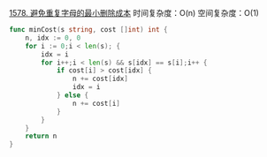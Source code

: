 [1578. 避免重复字母的最小删除成本](https://leetcode-cn.com/problems/minimum-deletion-cost-to-avoid-repeating-letters/)
时间复杂度：O(n)
空间复杂度：O(1)
```go
func minCost(s string, cost []int) int {
    n, idx := 0, 0
    for i := 0;i < len(s); {
        idx = i
        for i++;i < len(s) && s[idx] == s[i];i++ {
            if cost[i] > cost[idx] {
                n += cost[idx]
                idx = i
            } else {
                n += cost[i]
            }
        }
    }
    return n
}
```
